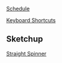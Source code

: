 
[Schedule](Schedule.md)

[Keyboard Shortcuts](Shortcuts.pdf)

## Sketchup

[Straight Spinner](Sketchup-Straight-Spinner.md)
